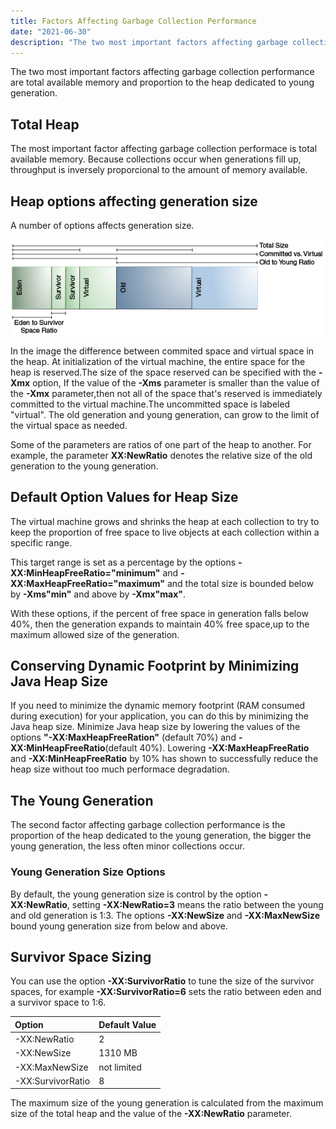 ```yaml
---
title: Factors Affecting Garbage Collection Performance
date: "2021-06-30"
description: "The two most important factors affecting garbage collection performance are total available memory and proportion oh the heap dedicated to young generation."
---
```


The two most important factors affecting garbage collection performance are total available memory and proportion to the heap dedicated to young generation.

## Total Heap
The most important factor affecting garbage collection performace is total available memory.
Because collections occur when generations fill up, throughput is inversely proporcional to the amount
of memory available.

## Heap options affecting generation size
A number of options affects generation size.

![Memory](./heap.png)

In the image the difference between commited space and virtual space in the heap. At initialization of the virtual machine, the entire space for the heap is reserved.The size of the space reserved can be specified with the __-Xmx__ option, If the value of the __-Xms__ parameter is smaller than the value of the __-Xmx__ parameter,then not all of the space that's reserved is immediately committed to the virtual machine.The uncommitted space is labeled "virtual". The old generation and young generation, can grow to the limit of the virtual space as needed.

Some of the parameters are ratios of one part of the heap to another. For example, the parameter __XX:NewRatio__ denotes the relative size of the old generation to the young generation.

## Default Option Values for Heap Size
The virtual machine grows and shrinks the heap at each collection to try to keep the proportion of free space to live objects at each collection within a specific range.

This target range is set as a percentage by the options __-XX:MinHeapFreeRatio="minimum"__ and __-XX:MaxHeapFreeRatio="maximum"__
and the total size is bounded below by __-Xms"min"__ and above by __-Xmx"max"__.

With these options, if the percent of free space in generation falls below 40%, then the generation expands to maintain 40% free space,up to the maximum allowed size of the generation.

## Conserving Dynamic Footprint by Minimizing Java Heap Size 
If you need to minimize the dynamic memory footprint (RAM consumed during execution) for your application, you can do this by minimizing the Java heap size. Minimize Java heap size by lowering the values of the options __"-XX:MaxHeapFreeRation"__ (default 70%) and __-XX:MinHeapFreeRatio__(default 40%). Lowering __-XX:MaxHeapFreeRatio__ and __-XX:MinHeapFreeRatio__ by 10% has shown
to successfully reduce the heap size without too much performace degradation.

## The Young Generation
The second factor affecting garbage collection performance is the proportion of the heap dedicated to the young generation, the bigger the young generation, the less often minor collections occur.

### Young Generation Size Options
By default, the young generation size is control by the option __-XX:NewRatio__, setting __-XX:NewRatio=3__ means the ratio between the young and old generation is 1:3. The options __-XX:NewSize__ and __-XX:MaxNewSize__ bound young generation size from below and above.

## Survivor Space Sizing
You can use the option __-XX:SurvivorRatio__ to tune the size of the survivor spaces, for example __-XX:SurvivorRatio=6__ sets the ratio between eden and a survivor space to 1:6.



| Option | Default Value                            |
| :----- | :--------------------------------------- |
| -XX:NewRatio      | 2|
| -XX:NewSize      | 1310 MB  |
| -XX:MaxNewSize      | not limited |
| -XX:SurvivorRatio      | 8 |

The maximum size of the young generation is calculated from the maximum size of the total heap and the value of the __-XX:NewRatio__ parameter.
